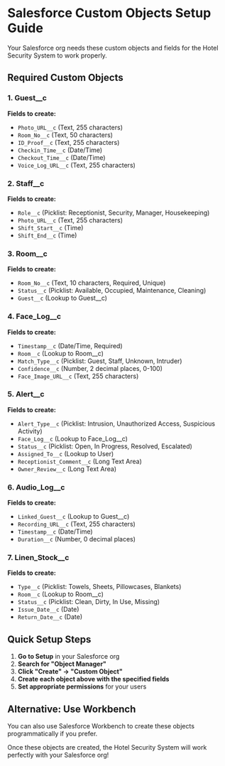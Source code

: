 # Salesforce Custom Objects Setup Guide

Your Salesforce org needs these custom objects and fields for the Hotel Security System to work properly.

## Required Custom Objects

### 1. Guest__c
**Fields to create:**
- `Photo_URL__c` (Text, 255 characters)
- `Room_No__c` (Text, 50 characters)
- `ID_Proof__c` (Text, 255 characters)
- `Checkin_Time__c` (Date/Time)
- `Checkout_Time__c` (Date/Time)
- `Voice_Log_URL__c` (Text, 255 characters)

### 2. Staff__c
**Fields to create:**
- `Role__c` (Picklist: Receptionist, Security, Manager, Housekeeping)
- `Photo_URL__c` (Text, 255 characters)
- `Shift_Start__c` (Time)
- `Shift_End__c` (Time)

### 3. Room__c
**Fields to create:**
- `Room_No__c` (Text, 10 characters, Required, Unique)
- `Status__c` (Picklist: Available, Occupied, Maintenance, Cleaning)
- `Guest__c` (Lookup to Guest__c)

### 4. Face_Log__c
**Fields to create:**
- `Timestamp__c` (Date/Time, Required)
- `Room__c` (Lookup to Room__c)
- `Match_Type__c` (Picklist: Guest, Staff, Unknown, Intruder)
- `Confidence__c` (Number, 2 decimal places, 0-100)
- `Face_Image_URL__c` (Text, 255 characters)

### 5. Alert__c
**Fields to create:**
- `Alert_Type__c` (Picklist: Intrusion, Unauthorized Access, Suspicious Activity)
- `Face_Log__c` (Lookup to Face_Log__c)
- `Status__c` (Picklist: Open, In Progress, Resolved, Escalated)
- `Assigned_To__c` (Lookup to User)
- `Receptionist_Comment__c` (Long Text Area)
- `Owner_Review__c` (Long Text Area)

### 6. Audio_Log__c
**Fields to create:**
- `Linked_Guest__c` (Lookup to Guest__c)
- `Recording_URL__c` (Text, 255 characters)
- `Timestamp__c` (Date/Time)
- `Duration__c` (Number, 0 decimal places)

### 7. Linen_Stock__c
**Fields to create:**
- `Type__c` (Picklist: Towels, Sheets, Pillowcases, Blankets)
- `Room__c` (Lookup to Room__c)
- `Status__c` (Picklist: Clean, Dirty, In Use, Missing)
- `Issue_Date__c` (Date)
- `Return_Date__c` (Date)

## Quick Setup Steps

1. **Go to Setup** in your Salesforce org
2. **Search for "Object Manager"**
3. **Click "Create" → "Custom Object"**
4. **Create each object above with the specified fields**
5. **Set appropriate permissions** for your users

## Alternative: Use Workbench

You can also use Salesforce Workbench to create these objects programmatically if you prefer.

Once these objects are created, the Hotel Security System will work perfectly with your Salesforce org!
